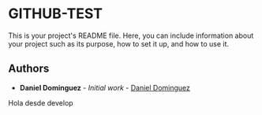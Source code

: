 # GITHUB-TEST

This is your project's README file. Here, you can include information about your project such as its purpose, how to set it up, and how to use it. 

## Authors

* **Daniel Dominguez** - *Initial work* - [Daniel Dominguez](link)

Hola desde develop